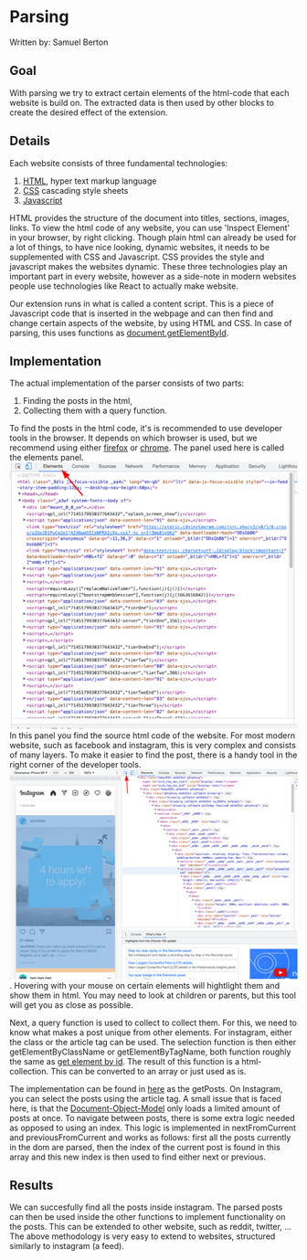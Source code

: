 # Parsing

Written by: Samuel Berton

## Goal

With parsing we try to extract certain elements of the html-code that each website is build on. The extracted data is then used by other blocks to create the desired effect of the extension.

## Details

Each website consists of three fundamental technologies:

1. [HTML][1], hyper text markup language
2. [CSS][2] cascading style sheets
3. [Javascript][3]

HTML provides the structure of the document into titles, sections, images, links. To view the html code of any website, you can use 'Inspect Element' in your browser, by right clicking.
Though plain html can already be used for a lot of things, to have nice looking, dynamic websites, it needs to be supplemented with CSS and Javascript. CSS provides the style and javascript makes the websites dynamic. These three technologies play an important part in every website, however as a side-note in modern websites people use technologies like React to actually make website.

Our extension runs in what is called a content script. This is a piece of Javascript code that is inserted in the webpage and can then find and change certain aspects of the website, by using HTML and CSS. In case of parsing, this uses functions as [document.getElementById][4].

## Implementation

The actual implementation of the parser consists of two parts:

1. Finding the posts in the html,
2. Collecting them with a query function.

To find the posts in the html code, it's is recommended to use developer tools in the browser. It depends on which browser is used, but we recommend using either [firefox][6] or [chrome][5]. The panel used here is called the elements panel. ![Elements panel](images/elements_panel.png) In this panel you find the source html code of the website. For most modern website, such as facebook and instagram, this is very complex and consists of many layers. To make it easier to find the post, there is a handy tool in the right corner of the developer tools. ![Selection Tool](./images/selection_tool.png). Hovering with your mouse on certain elements will hightlight them and show them in html. You may need to look at children or parents, but this tool will get you as close as possible.

Next, a query function is used to collect to collect them. For this, we need to know what makes a post unique from other elements. For instagram, either the class or the article tag can be used. The selection function is then either getElementByClassName or getElementByTagName, both function roughly the same as [get element by id][4]. The result of this function is a html-collection. This can be converted to an array or just used as is.

The implementation can be found in [here](../../src/helpers/helper_script.js) as the getPosts. On Instagram, you can select the posts using the article tag. A small issue that is faced here, is that the [Document-Object-Model](https://developer.mozilla.org/en-US/docs/Web/API/Document_Object_Model/Introduction) only loads a limited amount of posts at once. To navigate between posts, there is some extra logic needed as opposed to using an index. This logic is implemented in nextFromCurrent and previousFromCurrent and works as follows: first all the posts currently in the dom are parsed, then the index of the current post is found in this array and this new index is then used to find either next or previous.

## Results

We can succesfully find all the posts inside instagram. The parsed posts can then be used inside the other functions to implement functionality on the posts. This can be extended to other website, such as reddit, twitter, ... The above methodology is very easy to extend to websites, structured similarly to instagram (a feed).

[1]: https://en.wikipedia.org/wiki/HTML "HTML"
[2]: https://en.wikipedia.org/wiki/CSS "CSS"
[3]: https://en.wikipedia.org/wiki/JavaScript "Javascript"
[4]: https://developer.mozilla.org/en-US/docs/Web/API/Document/getElementById "Get element by id"
[5]: https://developer.chrome.com/docs/devtools/ "Chrome devtools"
[6]: https://developer.mozilla.org/en-US/docs/Tools "Mozilla devtools"

